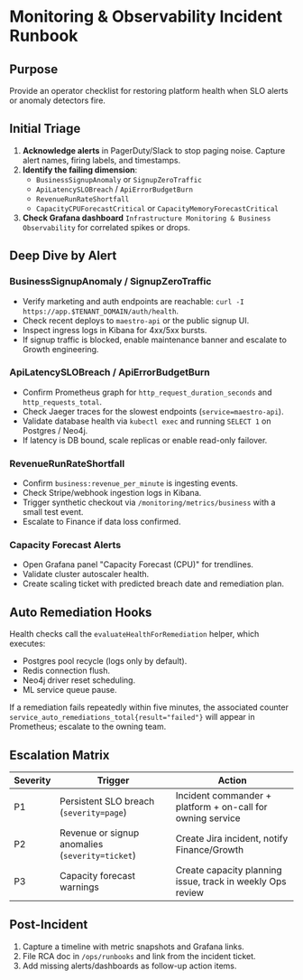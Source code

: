 # Monitoring & Observability Incident Runbook

## Purpose

Provide an operator checklist for restoring platform health when SLO alerts or anomaly detectors fire.

## Initial Triage

1. **Acknowledge alerts** in PagerDuty/Slack to stop paging noise. Capture alert names, firing labels, and timestamps.
2. **Identify the failing dimension**:
   - `BusinessSignupAnomaly` or `SignupZeroTraffic`
   - `ApiLatencySLOBreach` / `ApiErrorBudgetBurn`
   - `RevenueRunRateShortfall`
   - `CapacityCPUForecastCritical` or `CapacityMemoryForecastCritical`
3. **Check Grafana dashboard** `Infrastructure Monitoring & Business Observability` for correlated spikes or drops.

## Deep Dive by Alert

### BusinessSignupAnomaly / SignupZeroTraffic

- Verify marketing and auth endpoints are reachable: `curl -I https://app.$TENANT_DOMAIN/auth/health`.
- Check recent deploys to `maestro-api` or the public signup UI.
- Inspect ingress logs in Kibana for 4xx/5xx bursts.
- If signup traffic is blocked, enable maintenance banner and escalate to Growth engineering.

### ApiLatencySLOBreach / ApiErrorBudgetBurn

- Confirm Prometheus graph for `http_request_duration_seconds` and `http_requests_total`.
- Check Jaeger traces for the slowest endpoints (`service=maestro-api`).
- Validate database health via `kubectl exec` and running `SELECT 1` on Postgres / Neo4j.
- If latency is DB bound, scale replicas or enable read-only failover.

### RevenueRunRateShortfall

- Confirm `business:revenue_per_minute` is ingesting events.
- Check Stripe/webhook ingestion logs in Kibana.
- Trigger synthetic checkout via `/monitoring/metrics/business` with a small test event.
- Escalate to Finance if data loss confirmed.

### Capacity Forecast Alerts

- Open Grafana panel "Capacity Forecast (CPU)" for trendlines.
- Validate cluster autoscaler health.
- Create scaling ticket with predicted breach date and remediation plan.

## Auto Remediation Hooks

Health checks call the `evaluateHealthForRemediation` helper, which executes:

- Postgres pool recycle (logs only by default).
- Redis connection flush.
- Neo4j driver reset scheduling.
- ML service queue pause.

If a remediation fails repeatedly within five minutes, the associated counter `service_auto_remediations_total{result="failed"}` will appear in Prometheus; escalate to the owning team.

## Escalation Matrix

| Severity | Trigger | Action |
| --- | --- | --- |
| P1 | Persistent SLO breach (`severity=page`) | Incident commander + platform + on-call for owning service |
| P2 | Revenue or signup anomalies (`severity=ticket`) | Create Jira incident, notify Finance/Growth |
| P3 | Capacity forecast warnings | Create capacity planning issue, track in weekly Ops review |

## Post-Incident

1. Capture a timeline with metric snapshots and Grafana links.
2. File RCA doc in `/ops/runbooks` and link from the incident ticket.
3. Add missing alerts/dashboards as follow-up action items.
